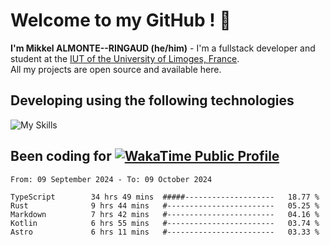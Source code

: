 # Welcome to my GitHub ! 🌃

**I'm Mikkel ALMONTE--RINGAUD (he/him)** - I'm a fullstack developer and student at the [IUT of the University of Limoges, France](https://iut.unilim.fr). \
All my projects are open source and available here.

## Developing using the following technologies

![My Skills](https://skillicons.dev/icons?i=dart,solidjs,pnpm,nodejs,ts,js,vercel,netlify,html,css,rust,astro,git,vue,md,electron,figma,github,bash,bun,cloudflare,py,tailwind,nginx,npm,tauri,vite,zig,yarn,windicss&theme=dark)

## Been coding for [![WakaTime Public Profile](https://wakatime.com/badge/user/0839e595-e07a-435c-8d59-ed95f2a3d6dd.svg?style=flat-square)](https://wakatime.com/@0839e595-e07a-435c-8d59-ed95f2a3d6dd)

<!--START_SECTION:waka-->

```plain
From: 09 September 2024 - To: 09 October 2024

TypeScript        34 hrs 49 mins  #####--------------------   18.77 %
Rust              9 hrs 44 mins   #------------------------   05.25 %
Markdown          7 hrs 42 mins   #------------------------   04.16 %
Kotlin            6 hrs 55 mins   #------------------------   03.74 %
Astro             6 hrs 11 mins   #------------------------   03.33 %
```

<!--END_SECTION:waka-->
